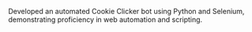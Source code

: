 Developed an automated Cookie Clicker bot using Python and Selenium, demonstrating proficiency in web automation and scripting.
